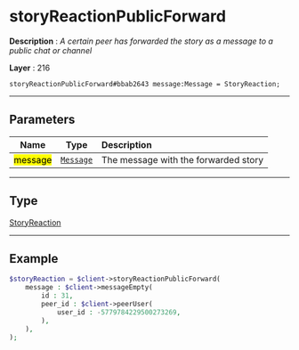 # storyReactionPublicForward

**Description** : *A certain peer has forwarded the story as a message to a public chat or channel*

**Layer** : 216

```tl
storyReactionPublicForward#bbab2643 message:Message = StoryReaction;
```

---

## Parameters

| Name | Type | Description |
| :---: | :---: | :--- |
| <mark>message</mark> | [`Message`](type/Message) | The message with the forwarded story |

---

## Type

[StoryReaction](type/StoryReaction)

---

## Example

```php
$storyReaction = $client->storyReactionPublicForward(
	message : $client->messageEmpty(
		id : 31,
		peer_id : $client->peerUser(
			user_id : -5779784229500273269,
		),
	),
);
```
